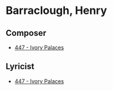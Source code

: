 # Barraclough, Henry

## Composer

- [447 - Ivory Palaces](/hymns/447.md)

## Lyricist

- [447 - Ivory Palaces](/hymns/447.md)

